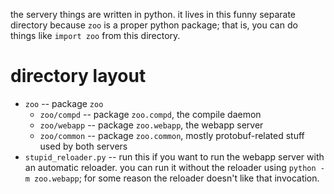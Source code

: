 the servery things are written in python. it lives in this funny separate directory because `zoo` is a proper python package; that is, you can do things like `import zoo` from this directory.

directory layout
================
* `zoo` -- package `zoo`
  * `zoo/compd` -- package `zoo.compd`, the compile daemon
  * `zoo/webapp` -- package `zoo.webapp`, the webapp server
  * `zoo/common` -- package `zoo.common`, mostly protobuf-related stuff used by both servers
* `stupid_reloader.py` -- run this if you want to run the webapp server with an automatic reloader. you can run it without the reloader using `python -m zoo.webapp`; for some reason the reloader doesn't like that invocation.
   
